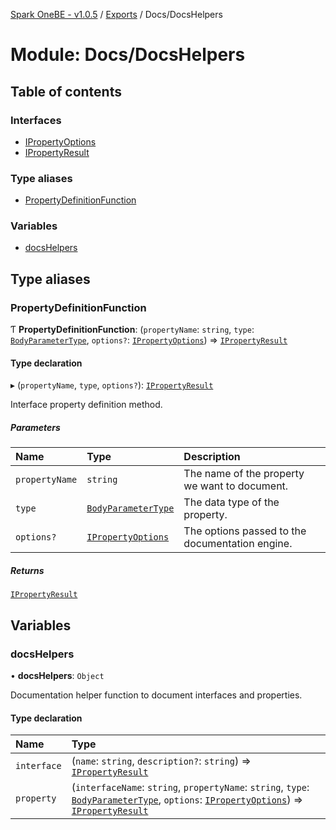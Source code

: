 [Spark OneBE - v1.0.5](../README.md) / [Exports](../modules.md) / Docs/DocsHelpers

# Module: Docs/DocsHelpers

## Table of contents

### Interfaces

- [IPropertyOptions](../interfaces/Docs_DocsHelpers.IPropertyOptions.md)
- [IPropertyResult](../interfaces/Docs_DocsHelpers.IPropertyResult.md)

### Type aliases

- [PropertyDefinitionFunction](Docs_DocsHelpers.md#propertydefinitionfunction)

### Variables

- [docsHelpers](Docs_DocsHelpers.md#docshelpers)

## Type aliases

### PropertyDefinitionFunction

Ƭ **PropertyDefinitionFunction**: (`propertyName`: `string`, `type`: [`BodyParameterType`](../enums/Docs_DocsInterfaces.BodyParameterType.md), `options?`: [`IPropertyOptions`](../interfaces/Docs_DocsHelpers.IPropertyOptions.md)) => [`IPropertyResult`](../interfaces/Docs_DocsHelpers.IPropertyResult.md)

#### Type declaration

▸ (`propertyName`, `type`, `options?`): [`IPropertyResult`](../interfaces/Docs_DocsHelpers.IPropertyResult.md)

Interface property definition method.

##### Parameters

| Name | Type | Description |
| :------ | :------ | :------ |
| `propertyName` | `string` | The name of the property we want to document. |
| `type` | [`BodyParameterType`](../enums/Docs_DocsInterfaces.BodyParameterType.md) | The data type of the property. |
| `options?` | [`IPropertyOptions`](../interfaces/Docs_DocsHelpers.IPropertyOptions.md) | The options passed to the documentation engine. |

##### Returns

[`IPropertyResult`](../interfaces/Docs_DocsHelpers.IPropertyResult.md)

## Variables

### docsHelpers

• **docsHelpers**: `Object`

Documentation helper function to document interfaces and properties.

#### Type declaration

| Name | Type |
| :------ | :------ |
| `interface` | (`name`: `string`, `description?`: `string`) => [`IPropertyResult`](../interfaces/Docs_DocsHelpers.IPropertyResult.md) |
| `property` | (`interfaceName`: `string`, `propertyName`: `string`, `type`: [`BodyParameterType`](../enums/Docs_DocsInterfaces.BodyParameterType.md), `options`: [`IPropertyOptions`](../interfaces/Docs_DocsHelpers.IPropertyOptions.md)) => [`IPropertyResult`](../interfaces/Docs_DocsHelpers.IPropertyResult.md) |

